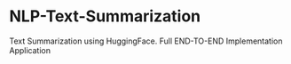 # NLP-Text-Summarization
Text Summarization using HuggingFace. Full END-TO-END Implementation Application
